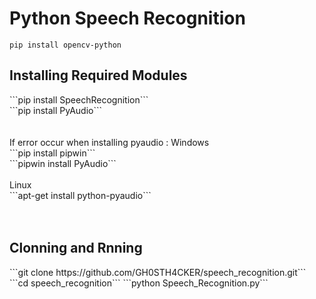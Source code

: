 # Python Speech Recognition

```pip install opencv-python```<br>
<h2>Installing Required Modules</h2>
```pip install SpeechRecognition```<br>
```pip install PyAudio```</br>
</br></br>
If error occur when installing pyaudio :
Windows</br> 
```pip install pipwin```</br>
```pipwin install PyAudio```</br></br>
Linux</br>
```apt-get install python-pyaudio```</br>
</br></br>
<h2>Clonning and Rnning</h2>
```git clone https://github.com/GH0STH4CKER/speech_recognition.git```
```cd speech_recognition```
```python Speech_Recognition.py```
